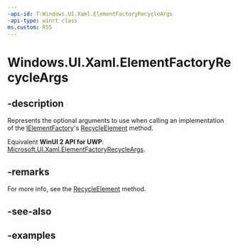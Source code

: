```yaml
---
-api-id: T:Windows.UI.Xaml.ElementFactoryRecycleArgs
-api-type: winrt class
ms.custom: RS5
---
```


<!-- Class syntax.
public class ElementFactoryRecycleArgs 
-->

# Windows.UI.Xaml.ElementFactoryRecycleArgs

## -description

Represents the optional arguments to use when calling an implementation of the [IElementFactory](ielementfactory.md)'s [RecycleElement](ielementfactory_recycleelement_1023702976.md) method.

Equivalent **WinUI 2 API for UWP**: [Microsoft.UI.Xaml.ElementFactoryRecycleArgs](/windows/winui/api/microsoft.ui.xaml.elementfactoryrecycleargs).

## -remarks

For more info, see the [RecycleElement](ielementfactory_recycleelement_1023702976.md) method.

## -see-also

## -examples

